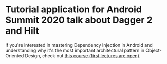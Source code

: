 # Tutorial application for Android Summit 2020 talk about Dagger 2 and Hilt

If you're interested in mastering Dependency Injection in Android and understanding why it's the most important architectural pattern in Object-Oriented Design, check out [this course (first lectures are open)](https://www.techyourchance.com/courses/android-dependency-injection-with-dagger-2-and-hilt/). 

